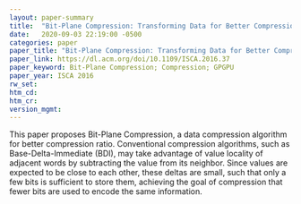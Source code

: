 ```yaml
---
layout: paper-summary
title:  "Bit-Plane Compression: Transforming Data for Better Compression in Many-Core Architectures"
date:   2020-09-03 22:19:00 -0500
categories: paper
paper_title: "Bit-Plane Compression: Transforming Data for Better Compression in Many-Core Architectures"
paper_link: https://dl.acm.org/doi/10.1109/ISCA.2016.37
paper_keyword: Bit-Plane Compression; Compression; GPGPU
paper_year: ISCA 2016
rw_set:
htm_cd:
htm_cr:
version_mgmt:
---
```


This paper proposes Bit-Plane Compression, a data compression algorithm for better compression ratio. Conventional
compression algorithms, such as Base-Delta-Immediate (BDI), may take advantage of value locality of adjacent words
by subtracting the value from its neighbor. Since values are expected to be close to each other, these deltas are 
small, such that only a few bits is sufficient to store them, achieving the goal of compression that fewer bits are 
used to encode the same information.


